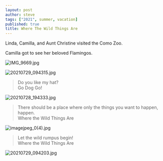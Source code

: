 ```yaml
---
layout: post
author: steve
tags: ["2021", summer, vacation]
published: true
title: Where The Wild Things Are
---
```

Linda, Camilla, and Aunt Christine visited the Como Zoo.

Camilla got to see her beloved Flamingos.  

![IMG_9669.jpg]({{site.baseurl}}/assets/media/IMG_9669.jpg)

![20210729_094315.jpg]({{site.baseurl}}/assets/media/20210729_094315.jpg)

>Do you like my hat?  
>Go Dog Go!  

![20210728_194333.jpg]({{site.baseurl}}/assets/media/20210728_194333.jpg)

>There should be a place where only the things you want to happen, happen.  
>Where the Wild Things Are

![imagejpeg_0(4).jpg]({{site.baseurl}}/assets/media/imagejpeg_0(4).jpg)

>Let the wild rumpus begin!  
>Where the Wild Things Are

![20210729_094203.jpg]({{site.baseurl}}/assets/media/20210729_094203.jpg)

